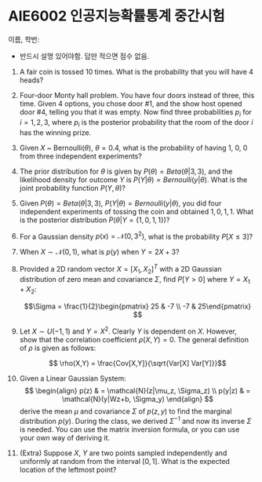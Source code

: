 # AIE6002 인공지능확률통계 중간시험 

이름, 학번:

* 반드시 설명 있어야함. 답만 적으면 점수 없음.

1. A fair coin is tossed 10 times. What is the probability that you will have 4 heads?

1. Four-door Monty hall problem. You have four doors instead of three, this time. Given 4 options, you chose door #1, and the show host opened door #4, telling you that it was empty. Now find three probabilities $p_i$ for $i=1,2,3$, where $p_i$ is the posterior probability that the room of the door $i$ has the winning prize.

1. Given $X$ ~ Bernoulli($\theta$), $\theta=0.4$, what is the probability of having 1, 0, 0 from three independent experiments?

1. The prior distribution for $\theta$ is given by $P(\theta) = Beta(\theta | 3,3)$, and the likelihood density for outcome $Y$ is $P(Y|\theta) = Bernoulli(y|\theta)$. What is the joint probability function $P(Y, \theta)$?

1. Given $P(\theta) = Beta(\theta | 3,3)$, $P(Y|\theta) = Bernoulli(y|\theta)$, you did four independent experiments of tossing the coin and obtained $1,0,1,1$. What is the posterior distribution $P(\theta|Y=\{1,0,1,1\})$?

1. For a Gaussian density $p(x) = \mathcal{N}(0, 3^2)$, what is the probability $P[ X \leq 3]$?

1. When $X\sim\mathcal{N}(0,1)$, what is $p(y)$ when $Y=2X+3$?

1. Provided a 2D random vector $X=[X_1, X_2]^T$ with a 2D Gaussian distribution of zero mean and covariance $\Sigma$, find $P[Y > 0]$ where $Y=X_1 + X_2$:

    $$\Sigma = \frac{1}{2}\begin{pmatrix} 25 & -7 \\ -7 & 25\end{pmatrix} $$

1. Let $X\sim U(-1,1)$ and $Y=X^2$. Clearly $Y$ is dependent on $X$. However, show that the correlation coefficient $\rho(X,Y)=0$. The general definition of $\rho$ is given as follows:

    $$ \rho(X,Y) = \frac{Cov[X,Y]}{\sqrt{Var[X] Var[Y]}}$$

1. Given a Linear Gaussian System:
    $$
    \begin{align}
        p(z) & =  \mathcal{N}(z|\mu_z, \Sigma_z) \\
        p(y|z) & =  \mathcal{N}(y|Wz+b, \Sigma_y)
    \end{align}
    $$
    derive the mean $\mu$ and covariance $\Sigma$ of $p(z, y)$ to find the marginal distribution $p(y)$. During the class, we derived $\Sigma^{-1}$ and now its inverse $\Sigma$ is needed. You can use the matrix inversion formula, or you can use your own way of deriving it.

1. (Extra) Suppose $X$, $Y$ are two points sampled independently and uniformly at random from the interval $[0,1]$. What is the expected location of the leftmost point?